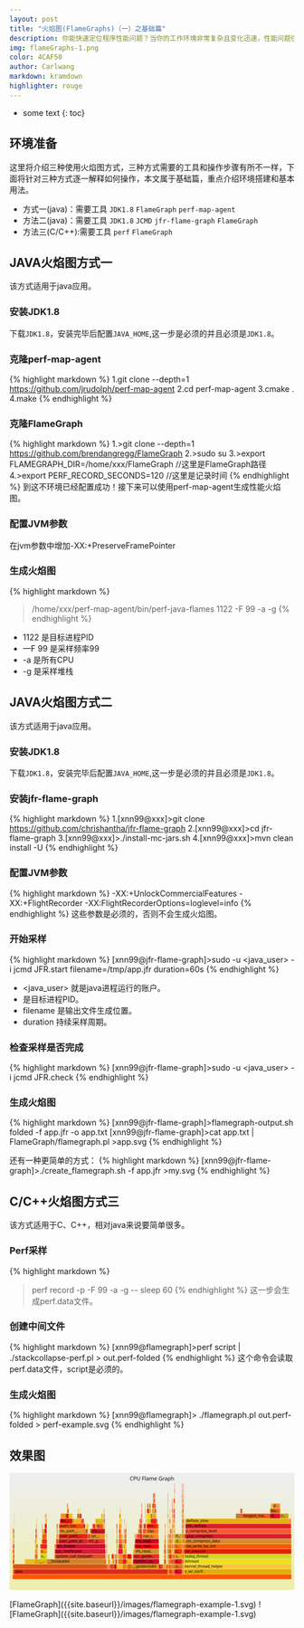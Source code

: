 ```yaml
---
layout: post
title: "火焰图(FlameGraphs)（一）之基础篇"
description: 你能快速定位程序性能问题？当你的工作环境非常复杂且变化迅速，性能问题往往复杂难辨，可能会为这个问题解决数天。在这里我将介绍一个简单好用的工具火焰图(FlameGraphs)。 
img: flameGraphs-1.png
color: 4CAF50
author: Carlwang
markdown: kramdown
highlighter: rouge
---
```


* some text
{: toc}

## 环境准备
这里将介绍三种使用火焰图方式，三种方式需要的工具和操作步骤有所不一样，下面将针对三种方式逐一解释如何操作，本文属于基础篇，重点介绍环境搭建和基本用法。

- 方式一(java)：需要工具
``JDK1.8``
``FlameGraph``
``perf-map-agent``
- 方法二(java)：需要工具
``JDK1.8``
``JCMD``
``jfr-flame-graph``
``FlameGraph``
- 方法三(C/C++):需要工具
``perf``
``FlameGraph``

## JAVA火焰图方式一
该方式适用于java应用。

### 安装JDK1.8
下载``JDK1.8``，安装完毕后配置``JAVA_HOME``,这一步是必须的并且必须是``JDK1.8``。

### 克隆perf-map-agent
{% highlight markdown %}
1.git clone --depth=1 https://github.com/jrudolph/perf-map-agent
2.cd perf-map-agent
3.cmake .
4.make
{% endhighlight %}

### 克隆FlameGraph
{% highlight markdown %}
1.>git clone --depth=1 https://github.com/brendangregg/FlameGraph
2.>sudo su
3.>export FLAMEGRAPH_DIR=/home/xxx/FlameGraph //这里是FlameGraph路径
4.>export PERF_RECORD_SECONDS=120    //这里是记录时间
{% endhighlight %}
到这不环境已经配置成功！接下来可以使用perf-map-agent生成性能火焰图。

### 配置JVM参数
在jvm参数中增加-XX:+PreserveFramePointer

### 生成火焰图
{% highlight markdown %}
>/home/xxx/perf-map-agent/bin/perf-java-flames 1122 -F 99 -a -g
{% endhighlight %}

- 1122    	是目标进程PID
- —F 99		是采样频率99
- -a		是所有CPU
- -g      	是采样堆栈

## JAVA火焰图方式二
该方式适用于java应用。

### 安装JDK1.8
下载``JDK1.8``，安装完毕后配置``JAVA_HOME``,这一步是必须的并且必须是``JDK1.8``。

### 安装jfr-flame-graph
{% highlight markdown %}
1.[xnn99@xxx]>git clone https://github.com/chrishantha/jfr-flame-graph
2.[xnn99@xxx]>cd jfr-flame-graph
3.[xnn99@xxx]>./install-mc-jars.sh
4.[xnn99@xxx]>mvn clean install -U
{% endhighlight %}

### 配置JVM参数
{% highlight markdown %}
-XX:+UnlockCommercialFeatures -XX:+FlightRecorder -XX:FlightRecorderOptions=loglevel=info
{% endhighlight %}
这些参数是必须的，否则不会生成火焰图。

### 开始采样
{% highlight markdown %}
[xnn99@jfr-flame-graph]>sudo -u <java_user> -i jcmd <pid> JFR.start filename=/tmp/app.jfr duration=60s
{% endhighlight %}

- <java_user> 就是java进程运行的账户。
- <pid> 是目标进程PID。
- filename 是输出文件生成位置。
- duration 持续采样周期。

### 检查采样是否完成
{% highlight markdown %}
[xnn99@jfr-flame-graph]>sudo -u <java_user> -i jcmd <pid> JFR.check
{% endhighlight %}

### 生成火焰图
{% highlight markdown %}
[xnn99@jfr-flame-graph]>flamegraph-output.sh folded -f app.jfr -o app.txt 
[xnn99@jfr-flame-graph]>cat app.txt | FlameGraph/flamegraph.pl >app.svg
{% endhighlight %}

还有一种更简单的方式：
{% highlight markdown %}
[xnn99@jfr-flame-graph]>./create_flamegraph.sh -f app.jfr >my.svg
{% endhighlight %}

## C/C++火焰图方式三

该方式适用于C、C++，相对java来说要简单很多。

### Perf采样
{% highlight markdown %}
> perf record -p <pid> -F 99 -a -g -- sleep 60
{% endhighlight %}
这一步会生成perf.data文件。


### 创建中间文件
{% highlight markdown %}
[xnn99@flamegraph]>perf script | ./stackcollapse-perf.pl > out.perf-folded
{% endhighlight %}
这个命令会读取perf.data文件，script是必须的。

### 生成火焰图
{% highlight markdown %}
[xnn99@flamegraph]> ./flamegraph.pl out.perf-folded > perf-example.svg
{% endhighlight %}

## 效果图
<p>
<object class="p" data="/images/flamegraph-example-1.svg" type="image/svg+xml" width=900 height=563>
<img src="/images/flamegraph-example-1.svg" width=900 />
</object>
</p>
[FlameGraph]({{site.baseurl}}/images/flamegraph-example-1.svg)
![FlameGraph]({{site.baseurl}}/images/flamegraph-example-1.svg)
